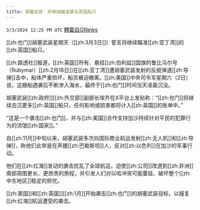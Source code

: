 ```yaml
---
title: 胡塞武装：将继续瞄准袭击英国船只
---
```

`3/3/2024 12:25 PM UTC` [轉載自GNews](https://gnews.org/articles/2360967)

[[zh:也门]]胡塞武装星期天（[[zh:3月3日]]）誓言将继续瞄准[[zh:亚丁湾]]的[[zh:英国]]船只。

[[zh:路透社]]报道，[[zh:英国]]所有、悬挂[[zh:伯利兹]]国旗的鲁比马尔号（Rubymar）[[zh:2月18日]]在[[zh:亚丁湾]]遭胡塞武装发射的反舰弹道[[zh:导弹]]击中，船体严重损坏，船员被迫撤离。[[zh:美国]]中央司令军星期六（2日）说，这艘船遇袭后不断渗入海水，最终于[[zh:也门]]时间当天凌晨沉没。

胡塞武装[[zh:政府]][[zh:外交部]]副部长埃齐在X平台上发贴称：“[[zh:也门]]将继续击沉更多[[zh:英国]]船只，任何影响或损害都将计入[[zh:英国]]的账单中。”

“这是一个袭击[[zh:也门]]，并与[[zh:美国]]合作支持加沙持续针对平民的犯罪行为的流氓[[zh:国家]]。”

自[[zh:11月]]中旬以来，胡塞武装多次向国际商业航运发射[[zh:无人机]]和[[zh:导弹]]，称他们此举是在声援[[zh:巴勒斯坦]]人，反对[[zh:以色列]]在加沙的军事行动。

他们在[[zh:红海]]发动的袭击扰乱了全球航运，迫使[[zh:公司]]改道到[[zh:非洲]]南部周围更长、更昂贵的旅程，并引发人们对以哈冲突可能蔓延、破坏整个[[zh:中东地区]]稳定的担忧。

[[zh:美国]]和[[zh:英国]][[zh:1月]]开始袭击[[zh:也门]]的胡塞武装目标，以报复[[zh:红海]]航运遭受的袭击。
